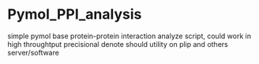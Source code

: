 # Pymol_PPI_analysis

simple pymol base protein-protein interaction analyze script, could work in high throughtput
precisional denote should utility on plip and others server/software

